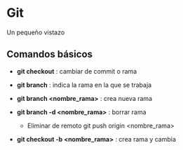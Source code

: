 # Git

Un pequeño vistazo

## Comandos básicos

- __git checkout__ : cambiar de commit o rama

- __git branch__ : indica la rama en la que se trabaja

- __git branch <nombre_rama>__ : crea nueva rama 


- __git branch -d <nombre_rama>__ : borrar rama
    * Eliminar de remoto git push origin <nombre_rama>

- __git checkout -b <nombre_rama>__ : crea rama y cambia